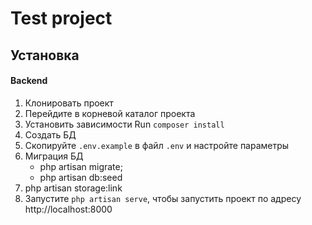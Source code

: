 # Test project


## Установка

#### Backend
1. Клонировать проект
2. Перейдите в корневой каталог проекта
3. Установить зависимости Run `composer install`
4. Создать БД
5. Скопируйте `.env.example` в файл `.env` и настройте параметры
6. Миграция БД
    - php artisan migrate;
    - php artisan db:seed
7. php artisan storage:link	
8. Запустите `php artisan serve`, чтобы запустить проект по адресу http://localhost:8000
